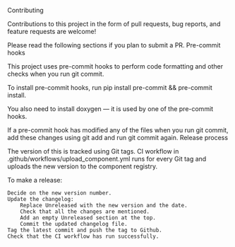 Contributing

Contributions to this project in the form of pull requests, bug reports, and feature requests are welcome!

Please read the following sections if you plan to submit a PR.
Pre-commit hooks

This project uses pre-commit hooks to perform code formatting and other checks when you run git commit.

To install pre-commit hooks, run pip install pre-commit && pre-commit install.

You also need to install doxygen — it is used by one of the pre-commit hooks.

If a pre-commit hook has modified any of the files when you run git commit, add these changes using git add and run git commit again.
Release process

The version of this is tracked using Git tags. CI workflow in .github/workflows/upload_component.yml runs for every Git tag and uploads the new version to the component registry.

To make a release:

    Decide on the new version number.
    Update the changelog:
        Replace Unreleased with the new version and the date.
        Check that all the changes are mentioned.
        Add an empty Unreleased section at the top.
        Commit the updated changelog file.
    Tag the latest commit and push the tag to Github.
    Check that the CI workflow has run successfully.
